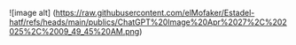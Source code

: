 ![image alt] (https://raw.githubusercontent.com/elMofaker/Estadel-hatf/refs/heads/main/publics/ChatGPT%20Image%20Apr%2027%2C%202025%2C%2009_49_45%20AM.png)
